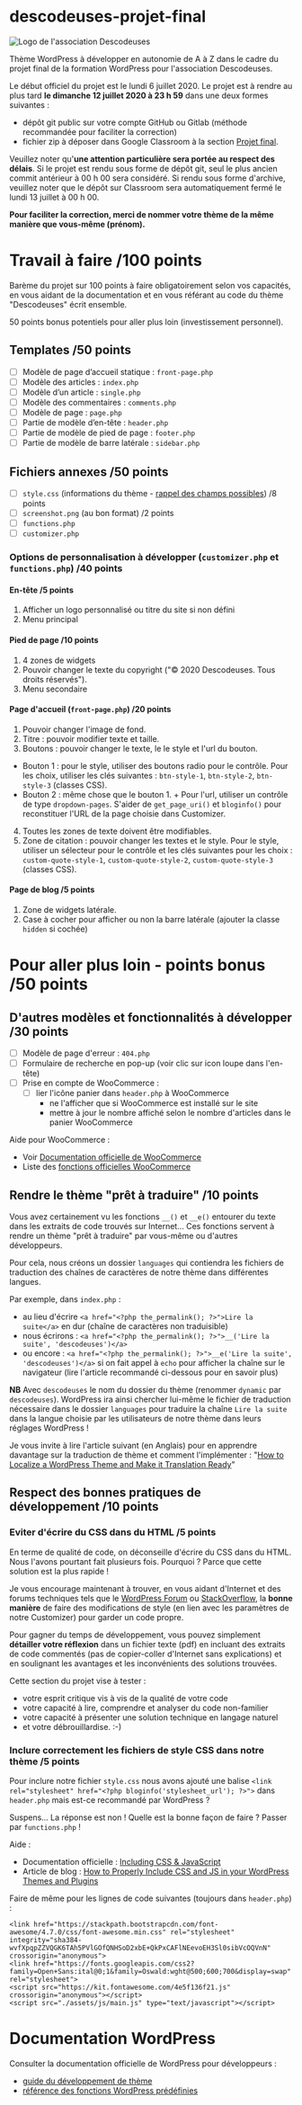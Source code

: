 # descodeuses-projet-final
![Logo de l'association Descodeuses](https://descodeuses.org/img/logo-descodeuses.701b1e3c.png)

Thème WordPress à développer en autonomie de A à Z dans le cadre du projet final de la formation WordPress pour l'association Descodeuses.

Le début officiel du projet est le lundi 6 juillet 2020.
Le projet est à rendre au plus tard **le dimanche 12 juillet 2020 à 23 h 59** dans une deux formes suivantes :
- dépôt git public sur votre compte GitHub ou Gitlab (méthode recommandée pour faciliter la correction)
- fichier zip à déposer dans Google Classroom à la section [Projet final](https://classroom.google.com/u/2/c/ODUyMzgxODEzMjBa/a/MTI4MDQwNDkxMTIz/details).

Veuillez noter qu'**une attention particulière sera portée au respect des délais**.
Si le projet est rendu sous forme de dépôt git, seul le plus ancien commit antérieur à 00 h 00 sera considéré.
Si rendu sous forme d'archive, veuillez noter que le dépôt sur Classroom sera automatiquement fermé le lundi 13 juillet à 00 h 00.

**Pour faciliter la correction, merci de nommer votre thème de la même manière que vous-même (prénom).**

# Travail à faire /100 points

Barème du projet sur 100 points à faire obligatoirement selon vos capacités, en vous aidant de la documentation et en vous référant au code du thème "Descodeuses" écrit ensemble.

50 points bonus potentiels pour aller plus loin (investissement personnel).

## Templates /50 points

- [ ] Modèle de page d’accueil statique : `front-page.php`
- [ ] Modèle des articles : `index.php`
- [ ] Modèle d’un article : `single.php`
- [ ] Modèle des commentaires : `comments.php`
- [ ] Modèle de page : `page.php`
- [ ] Partie de modèle d’en-tête : `header.php`
- [ ] Partie de modèle de pied de page : `footer.php`
- [ ] Partie de modèle de barre latérale : `sidebar.php`

## Fichiers annexes /50 points

- [ ] `style.css` (informations du thème - [rappel des champs possibles](https://developer.wordpress.org/themes/basics/main-stylesheet-style-css/)) /8 points
- [ ] `screenshot.png` (au bon format) /2 points
- [ ] `functions.php`
- [ ] `customizer.php`

### Options de personnalisation à développer (`customizer.php` et `functions.php`) /40 points

#### En-tête /5 points

1. Afficher un logo personnalisé ou titre du site si non défini
2. Menu principal

#### Pied de page /10 points

1. 4 zones de widgets
2. Pouvoir changer le texte du copyright ("© 2020 Descodeuses. Tous droits réservés").
3. Menu secondaire

#### Page d'accueil (`front-page.php`) /20 points

1. Pouvoir changer l'image de fond.
2. Titre : pouvoir modifier texte et taille.
3. Boutons : pouvoir changer le texte, le le style et l'url du bouton.

- Bouton 1 : pour le style, utiliser des boutons radio pour le contrôle. Pour les choix, utiliser les clés suivantes : `btn-style-1`, `btn-style-2`, `btn-style-3` (classes CSS).
- Bouton 2 : même chose que le bouton 1. + Pour l'url, utiliser un contrôle de type `dropdown-pages`. S'aider de `get_page_uri()` et `bloginfo()` pour reconstituer l'URL de la page choisie dans Customizer.

4. Toutes les zones de texte doivent être modifiables.
5. Zone de citation : pouvoir changer les textes et le style.
Pour le style, utiliser un sélecteur pour le contrôle et les clés suivantes pour les choix : `custom-quote-style-1`, `custom-quote-style-2`, `custom-quote-style-3` (classes CSS).

#### Page de blog /5 points

1. Zone de widgets latérale.
2. Case à cocher pour afficher ou non la barre latérale (ajouter la classe `hidden` si cochée)

# Pour aller plus loin - points bonus /50 points

## D'autres modèles et fonctionnalités à développer /30 points
- [ ] Modèle de page d'erreur : `404.php`
- [ ] Formulaire de recherche en pop-up (voir clic sur icon loupe dans l'en-tête)
- [ ] Prise en compte de WooCommerce :
  - [ ] lier l'icône panier dans `header.php` à WooCommerce
    - ne l'afficher que si WooCommerce est installé sur le site
    - mettre à jour le nombre affiché selon le nombre d'articles dans le panier WooCommerce

Aide pour WooCommerce :
- Voir [Documentation officielle de WooCommerce](https://docs.woocommerce.com/documentation/plugins/woocommerce/woocommerce-codex/theming/)
- Liste des [fonctions officielles WooCommerce](https://docs.woocommerce.com/wc-apidocs/package-WooCommerce.Functions.html)

## Rendre le thème "prêt à traduire" /10 points
Vous avez certainement vu les fonctions `__()` et `__e()` entourer du texte dans les extraits de code trouvés sur Internet... Ces fonctions servent à rendre un thème "prêt à traduire" par vous-même ou d'autres développeurs.

Pour cela, nous créons un dossier `languages` qui contiendra les fichiers de traduction des chaînes de caractères de notre thème dans différentes langues.

Par exemple, dans `index.php` :
- au lieu d'écrire `<a href="<?php the_permalink(); ?>">Lire la suite</a>` en dur (chaîne de caractères non traduisible)
- nous écrirons : `<a href="<?php the_permalink(); ?>">__('Lire la suite', 'descodeuses')</a>`
- ou encore : `<a href="<?php the_permalink(); ?>">__e('Lire la suite', 'descodeuses')</a>` si on fait appel à `echo` pour afficher la chaîne sur le navigateur (lire l'article recommandé ci-dessous pour en savoir plus)

**NB** Avec `descodeuses` le nom du dossier du thème (renommer `dynamic` par `descodeuses`). WordPress ira ainsi chercher lui-même le fichier de traduction nécessaire dans le dossier `languages` pour traduire la chaîne `Lire la suite` dans la langue choisie par les utilisateurs de notre thème dans leurs réglages WordPress !

Je vous invite à lire l'article suivant (en Anglais) pour en apprendre davantage sur la traduction de thème et comment l'implémenter :
"[How to Localize a WordPress Theme and Make it Translation Ready](https://premium.wpmudev.org/blog/how-to-localize-a-wordpress-theme-and-make-it-translation-ready/)"

## Respect des bonnes pratiques de développement /10 points

### Eviter d'écrire du CSS dans du HTML /5 points

En terme de qualité de code, on déconseille d'écrire du CSS dans du HTML.
Nous l'avons pourtant fait plusieurs fois. Pourquoi ? Parce que cette solution est la plus rapide !

Je vous encourage maintenant à trouver, en vous aidant d'Internet et des forums techniques tels que le [WordPress Forum](https://wordpress.org/support/forum/wp-advanced/) ou [StackOverflow](https://stackoverflow.com/), la **bonne manière** de faire des modifications de style (en lien avec les paramètres de notre Customizer) pour garder un code propre.

Pour gagner du temps de développement, vous pouvez simplement **détailler votre réflexion** dans un fichier texte (pdf) en incluant des extraits de code commentés (pas de copier-coller d'Internet sans explications) et en soulignant les avantages et les inconvénients des solutions trouvées.

Cette section du projet vise à tester :
- votre esprit critique vis à vis de la qualité de votre code
- votre capacité à lire, comprendre et analyser du code non-familier
- votre capacité à présenter une solution technique en langage naturel
- et votre débrouillardise. :-)

### Inclure correctement les fichiers de style CSS dans notre thème /5 points

Pour inclure notre fichier `style.css` nous avons ajouté une balise `<link rel="stylesheet" href="<?php bloginfo('stylesheet_url'); ?>">` dans `header.php` mais est-ce recommandé par WordPress ?

Suspens... La réponse est non ! Quelle est la bonne façon de faire ?
Passer par `functions.php` !

Aide :
- Documentation officielle : [Including CSS & JavaScript](https://developer.wordpress.org/themes/basics/including-css-javascript/)
- Article de blog : [How to Properly Include CSS and JS in your WordPress Themes and Plugins](https://rudrastyh.com/wordpress/include-css-and-javascript.html)

Faire de même pour les lignes de code suivantes (toujours dans `header.php`) :

```
<link href="https://stackpath.bootstrapcdn.com/font-awesome/4.7.0/css/font-awesome.min.css" rel="stylesheet" integrity="sha384-wvfXpqpZZVQGK6TAh5PVlGOfQNHSoD2xbE+QkPxCAFlNEevoEH3Sl0sibVcOQVnN" crossorigin="anonymous">
<link href="https://fonts.googleapis.com/css2?family=Open+Sans:ital@0;1&family=Oswald:wght@500;600;700&display=swap" rel="stylesheet">
<script src="https://kit.fontawesome.com/4e5f136f21.js" crossorigin="anonymous"></script>
<script src="./assets/js/main.js" type="text/javascript"></script>
```

# Documentation WordPress

Consulter la documentation officielle de WordPress pour développeurs :
- [guide du développement de thème](https://developer.wordpress.org/themes/)
- [référence des fonctions WordPress prédéfinies](https://developer.wordpress.org/reference/)
